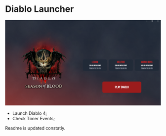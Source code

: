 # Diablo Launcher

![screeshot](/githubsupportfiles/Screenshot%202023-10-24%20193802.png)

- Launch Diablo 4;
- Check Timer Events;


Readme is updated constatly.